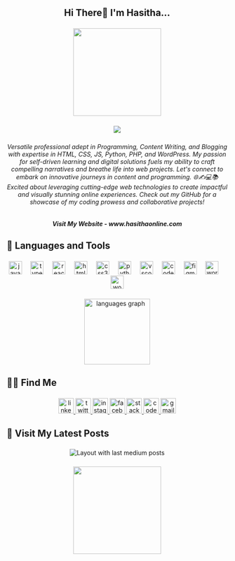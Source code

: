 <h2 align="center">Hi There👋 I'm  Hasitha...</h2>

###

<div align="center">
  <img height="200" src="https://hasithaonline.com/wp-content/uploads/2023/11/Web-Developer.png"  />
</div>

###

<div align="center">
  <img src="https://visitor-badge.laobi.icu/badge?page_id=hasithaonline.hasithaonline&right_color=teal"  />
</div>

###

<h6 align="center">Versatile professional adept in Programming, Content Writing, and Blogging with expertise in HTML, CSS, JS, Python, PHP, and WordPress. My passion for self-driven learning and digital solutions fuels my ability to craft compelling narratives and breathe life into web projects. Let's connect to embark on innovative journeys in content and programming. 🌐✍️💻📚 Excited about leveraging cutting-edge web technologies to create impactful and visually stunning online experiences. Check out my GitHub for a showcase of my coding prowess and collaborative projects!</h6>

###

<h5 align="center">Visit My Website - www.hasithaonline.com</h5>

###

<h2 align="left">🧰 Languages and Tools</h2>

###

<div align="center">
  <img src="https://cdn.jsdelivr.net/gh/devicons/devicon/icons/javascript/javascript-original.svg" height="30" alt="javascript logo"  />
  <img width="12" />
  <img src="https://cdn.jsdelivr.net/gh/devicons/devicon/icons/typescript/typescript-original.svg" height="30" alt="typescript logo"  />
  <img width="12" />
  <img src="https://cdn.jsdelivr.net/gh/devicons/devicon/icons/react/react-original.svg" height="30" alt="react logo"  />
  <img width="12" />
  <img src="https://cdn.jsdelivr.net/gh/devicons/devicon/icons/html5/html5-original.svg" height="30" alt="html5 logo"  />
  <img width="12" />
  <img src="https://cdn.jsdelivr.net/gh/devicons/devicon/icons/css3/css3-original.svg" height="30" alt="css3 logo"  />
  <img width="12" />
  <img src="https://cdn.jsdelivr.net/gh/devicons/devicon/icons/python/python-original.svg" height="30" alt="python logo"  />
  <img width="12" />
  <img src="https://cdn.jsdelivr.net/gh/devicons/devicon/icons/vscode/vscode-original.svg" height="30" alt="vscode logo"  />
  <img width="12" />
  <img src="https://cdn.jsdelivr.net/gh/devicons/devicon/icons/codepen/codepen-plain.svg" height="30" alt="codepen logo"  />
  <img width="12" />
  <img src="https://cdn.jsdelivr.net/gh/devicons/devicon/icons/figma/figma-original.svg" height="30" alt="figma logo"  />
  <img width="12" />
  <img src="https://cdn.jsdelivr.net/gh/devicons/devicon/icons/wordpress/wordpress-original.svg" height="30" alt="wordpress logo"  />
  <img width="12" />
  <img src="https://cdn.jsdelivr.net/gh/devicons/devicon/icons/woocommerce/woocommerce-original.svg" height="30" alt="woocommerce logo"  />
</div>

###

<div align="center">
  <img src="https://github-readme-stats.vercel.app/api/top-langs?username=hasithaonline&locale=en&hide_title=false&layout=compact&card_width=320&langs_count=6&theme=aura&hide_border=false&order=2" height="150" alt="languages graph"  />
</div>

###

<h2 align="left">👨‍💻 Find Me</h2>

###

<div align="center">
  <a href="https://www.linkedin.com/in/hasithaonline/" target="_blank">
    <img src="https://img.shields.io/static/v1?message=LinkedIn&logo=linkedin&label=&color=0077B5&logoColor=white&labelColor=&style=for-the-badge" height="35" alt="linkedin logo"  />
  </a>
  <a href="https://twitter.com/HasithaAbey" target="_blank">
    <img src="https://img.shields.io/static/v1?message=Twitter&logo=twitter&label=&color=1DA1F2&logoColor=white&labelColor=&style=for-the-badge" height="35" alt="twitter logo"  />
  </a>
  <a href="https://www.instagram.com/hasithaonline/" target="_blank">
    <img src="https://img.shields.io/static/v1?message=Instagram&logo=instagram&label=&color=E4405F&logoColor=white&labelColor=&style=for-the-badge" height="35" alt="instagram logo"  />
  </a>
  <a href="https://www.facebook.com/hasithaonline99/" target="_blank">
    <img src="https://img.shields.io/static/v1?message=Facebook&logo=facebook&label=&color=1877F2&logoColor=white&labelColor=&style=for-the-badge" height="35" alt="facebook logo"  />
  </a>
  <a href="https://stackoverflow.com/users/22864743/hasitha-online" target="_blank">
    <img src="https://img.shields.io/static/v1?message=Stackoverflow&logo=stackoverflow&label=&color=FE7A16&logoColor=white&labelColor=&style=for-the-badge" height="35" alt="stackoverflow logo"  />
  </a>
  <a href="hasithaonline" target="_blank">
    <img src="https://img.shields.io/static/v1?message=Codepen&logo=codepen&label=&color=000000&logoColor=white&labelColor=&style=for-the-badge" height="35" alt="codepen logo"  />
  </a>
  <a href="mailto:hello@hasithaonline.com" target="_blank">
    <img src="https://img.shields.io/static/v1?message=Mail%20Me&logo=gmail&label=&color=D14836&logoColor=white&labelColor=&style=for-the-badge" height="35" alt="gmail logo"  />
  </a>
</div>

###

<h2 align="left">📰 Visit My Latest Posts</h2>

###

<div align="center">
  <img src="https://github-read-medium-git-main.pahlevikun.vercel.app/latest?limit=6&username=@hasithaonline&theme=nightowl" alt="Layout with last medium posts"  />
</div>

###

<div align="center">
  <img height="200" src="https://image9897.000webhostapp.com/rodeo%20(750%20x%20200%20px)%20(1).gif"  />
</div>

###
